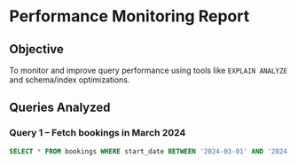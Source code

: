 # Performance Monitoring Report

## Objective
To monitor and improve query performance using tools like `EXPLAIN ANALYZE` and schema/index optimizations.

## Queries Analyzed

### Query 1 – Fetch bookings in March 2024

```sql
SELECT * FROM bookings WHERE start_date BETWEEN '2024-03-01' AND '2024-03-31';
